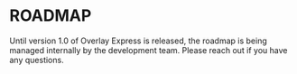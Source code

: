 # ROADMAP

Until version 1.0 of Overlay Express is released, the roadmap is being managed internally by the development team. Please reach out if you have any questions.